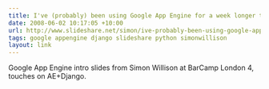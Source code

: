 ```yaml
---
title: I've (probably) been using Google App Engine for a week longer than you have
date: 2008-06-02 10:17:05 +10:00
url: http://www.slideshare.net/simon/ive-probably-been-using-google-app-engine-for-a-week-longer-than-you-have/
tags: google appengine django slideshare python simonwillison
layout: link
---
```

Google App Engine intro slides from Simon Willison at BarCamp London 4, touches on AE+Django.

